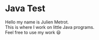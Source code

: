 # Java Test
Hello my name is Julien Metrot.
<br>
This is where I work on little Java programs.
<br>
Feel free to use my work :smiley: